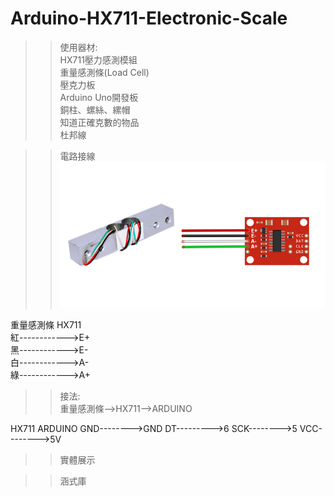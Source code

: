 # Arduino-HX711-Electronic-Scale
>>使用器材:  
HX711壓力感測模組  
重量感測條(Load Cell)  
壓克力板  
Arduino Uno開發板  
銅柱、螺絲、縲帽  
知道正確克數的物品  
杜邦線

>>電路接線
>>![image](https://github.com/rangersmm4/Arduino-HX711-Electronic-Scale/blob/main/image/Picture1.png)

重量感測條    HX711      
紅------------>E+               
黑------------>E-                
白------------>A-                 
綠------------>A+  

>>接法:  
重量感測條-->HX711-->ARDUINO
>>  
HX711     ARDUINO
GND-------->GND
DT--------->6
SCK-------->5
VCC-------->5V  
  
>>實體展示

>>涵式庫
